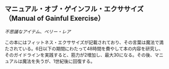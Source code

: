 ## マニュアル・オブ・ゲインフル・エクササイズ（Manual of Gainful Exercise）
*不思議なアイテム、ベリー・レア*

この本にはフィットネス・エクササイズが記載されており、その言葉は魔法で満たされている。6日以下の期間にわたって48時間を費やして本の内容を研究し、そのガイドラインを実践すると、筋力が2増加し、最大30になる。その後、マニュアルは魔法を失うが、1世紀後に回復する。